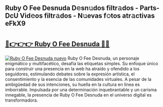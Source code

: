 ## Ruby O Fee Desnuda D𝚎sn𝚞dos filtr𝚊dos - Parts-DcU Vid𝚎os filtr𝚊dos - N𝚞evas f𝚘tos atr𝚊ctivas eFkX9

# <h2><a href="http://mb88gjw.tromn.icu/?c=Ruby+O+Fee+Desnuda">🔗👉👉👉 Ruby O Fee Desnuda 🔗🔗</a></h2>

[![Ruby O Fee Desnuda nuevo](https://i.imgur.com/pEAQMta.gif)](http://mb88gjw.tromn.icu/?c=Ruby+O+Fee+Desnuda)
Ruby O Fee Desnuda, un personaje enigmático y multifacético, desafía las etiquetas simples. Su enfoque único para construir una presencia en la web ha atraído y ofendido a los seguidores, estimulando debates sobre la expresión artística, el consentimiento y la esencia de las comunidades virtuales. A pesar de la ambigüedad de sus intenciones, su huella en la cultura en línea es imborrable. Impulsada por una determinación inquebrantable y un carisma innegable, la presencia de Ruby O Fee Desnuda en el universo digital es transformadora.
